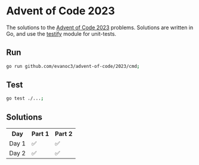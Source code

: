 # Advent of Code 2023

The solutions to the [Advent of Code 2023](https://adventofcode.com/2023) problems. Solutions are written in Go, and use the [testify](https://github.com/stretchr/testify) module for unit-tests.

## Run

```sh
go run github.com/evanoc3/advent-of-code/2023/cmd;
```


## Test

```sh
go test ./...;
```


## Solutions

<table>
<tr>
<th>Day</th>
<th>Part 1</th>
<th>Part 2</th>
</tr>
<tr>
<td>Day 1</td>
<td>✅ </td>
<td>✅</td>
</tr>
<tr>
<td>Day 2</td>
<td>✅</td>
<td>✅</td>
</tr>
</table>
